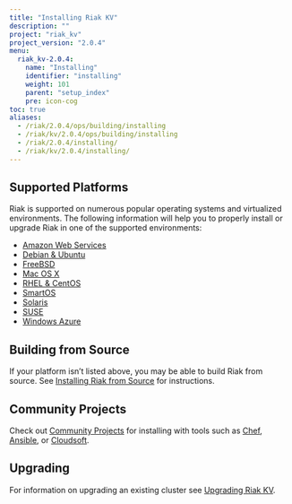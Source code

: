 ```yaml
---
title: "Installing Riak KV"
description: ""
project: "riak_kv"
project_version: "2.0.4"
menu:
  riak_kv-2.0.4:
    name: "Installing"
    identifier: "installing"
    weight: 101
    parent: "setup_index"
    pre: icon-cog
toc: true
aliases:
  - /riak/2.0.4/ops/building/installing
  - /riak/kv/2.0.4/ops/building/installing
  - /riak/2.0.4/installing/
  - /riak/kv/2.0.4/installing/
---
```


[install aws]: /riak/kv/2.0.4/setup/installing/amazon-web-services
[install debian & ubuntu]: /riak/kv/2.0.4/setup/installing/debian-ubuntu
[install freebsd]: /riak/kv/2.0.4/setup/installing/freebsd
[install mac osx]: /riak/kv/2.0.4/setup/installing/mac-osx
[install rhel & centos]: /riak/kv/2.0.4/setup/installing/rhel-centos
[install smartos]: /riak/kv/2.0.4/setup/installing/smartos
[install solaris]: /riak/kv/2.0.4/setup/installing/solaris
[install suse]: /riak/kv/2.0.4/setup/installing/suse
[install windows azure]: /riak/kv/2.0.4/setup/installing/windows-azure
[install source index]: /riak/kv/2.0.4/setup/installing/source
[community projects]: /community/projects
[upgrade index]: /riak/kv/2.0.4/setup/upgrading

## Supported Platforms

Riak is supported on numerous popular operating systems and virtualized
environments. The following information will help you to
properly install or upgrade Riak in one of the supported environments:

  * [Amazon Web Services][install aws]
  * [Debian & Ubuntu][install debian & ubuntu]
  * [FreeBSD][install freebsd]
  * [Mac OS X][install mac osx]
  * [RHEL & CentOS][install rhel & centos]
  * [SmartOS][install smartos]
  * [Solaris][install solaris]
  * [SUSE][install suse]
  * [Windows Azure][install windows azure]

## Building from Source

If your platform isn’t listed above, you may be able to build Riak from source. See [Installing Riak from Source][install source index] for instructions.

## Community Projects

Check out [Community Projects][community projects] for installing with tools such as [Chef](https://www.chef.io/chef/), [Ansible](http://www.ansible.com/), or [Cloudsoft](http://www.cloudsoftcorp.com/).

## Upgrading

For information on upgrading an existing cluster see [Upgrading Riak KV][upgrade index].
